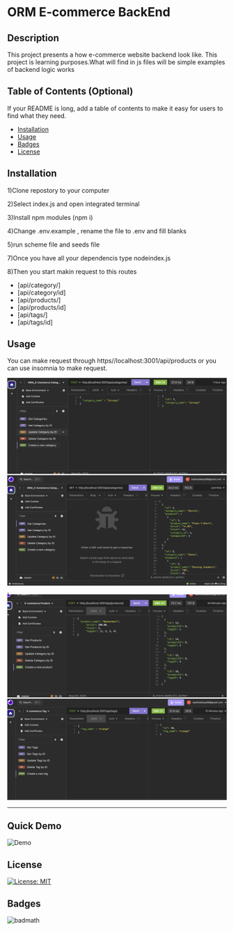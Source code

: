  # ORM E-commerce BackEnd

## Description

This project presents a how e-commerce website backend look like.
This project is learning purposes.What will find in js files will be simple examples of backend logic works

## Table of Contents (Optional)

If your README is long, add a table of contents to make it easy for users to find what they need.

- [Installation](#installation)
- [Usage](#usage)
- [Badges](#badges)
- [License](#license)

## Installation

1)Clone repostory to your computer 

2)Select index.js and open integrated terminal

3)Install npm modules (npm i)

4)Change .env.example , rename the file to .env and fill blanks

5)run scheme file and seeds file

7)Once you have all your dependencis type nodeindex.js


8)Then you start makin request to this routes
- [api/category/]
- [api/category/id]
- [api/products/]
- [api/products/id]
- [api/tags/]
- [api/tags/id]




## Usage

You can make request through https//localhost:3001/api/products or you can use insomnia to make request.


![CreateCategory](./assets/images/CategoryCreate.png)
![GetCategory](./assets/images/CategoryGet.png),
![ProductCreate](./assets/images/ProductCreate.png)
![TagCreate](./assets/images/TagCreate.png)

---
## Quick Demo  ##

![Demo](/assets/videos/EcommerceBackEndDEMO.gif)





## License

[![License: MIT](https://img.shields.io/badge/License-MIT-yellow.svg)](./LICENSE)

## Badges

![badmath](https://img.shields.io/github/languages/top/lernantino/badmath)



